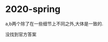 <!--
 * @Github: https://github.com/Certseeds/CS202_Computer_Organization
 * @Organization: SUSTech
 * @Author: nanoseeds
 * @Date: 2021-04-17 00:02:49
 * @LastEditors: nanoseeds
 * @LastEditTime: 2021-04-17 00:04:05
-->

# 2020-spring

a,b两个除了在一些细节上不同之外,大体是一致的.

没找到官方答案

